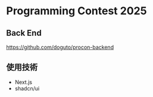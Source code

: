 # Programming Contest 2025

## Back End
https://github.com/doguto/procon-backend

## 使用技術
- Next.js
- shadcn/ui
